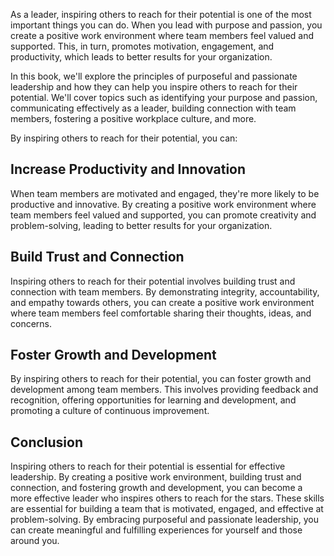 
As a leader, inspiring others to reach for their potential is one of the most important things you can do. When you lead with purpose and passion, you create a positive work environment where team members feel valued and supported. This, in turn, promotes motivation, engagement, and productivity, which leads to better results for your organization.

In this book, we'll explore the principles of purposeful and passionate leadership and how they can help you inspire others to reach for their potential. We'll cover topics such as identifying your purpose and passion, communicating effectively as a leader, building connection with team members, fostering a positive workplace culture, and more.

By inspiring others to reach for their potential, you can:

Increase Productivity and Innovation
------------------------------------

When team members are motivated and engaged, they're more likely to be productive and innovative. By creating a positive work environment where team members feel valued and supported, you can promote creativity and problem-solving, leading to better results for your organization.

Build Trust and Connection
--------------------------

Inspiring others to reach for their potential involves building trust and connection with team members. By demonstrating integrity, accountability, and empathy towards others, you can create a positive work environment where team members feel comfortable sharing their thoughts, ideas, and concerns.

Foster Growth and Development
-----------------------------

By inspiring others to reach for their potential, you can foster growth and development among team members. This involves providing feedback and recognition, offering opportunities for learning and development, and promoting a culture of continuous improvement.

Conclusion
----------

Inspiring others to reach for their potential is essential for effective leadership. By creating a positive work environment, building trust and connection, and fostering growth and development, you can become a more effective leader who inspires others to reach for the stars. These skills are essential for building a team that is motivated, engaged, and effective at problem-solving. By embracing purposeful and passionate leadership, you can create meaningful and fulfilling experiences for yourself and those around you.
